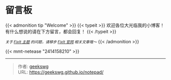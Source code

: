 # 留言板

{{< admonition tip "Welcome" >}}
{{< typeit >}}
 欢迎各位大光临我的小博客！有什么想说的请在下方留言，都会回复！
{{< /typeit >}}

<small>*关于 [FixIt 主题](https://github.com/hugo-fixit/FixIt) 的问题，请移步 [FixIt 官网](https://fixit.lruihao.cn) 相关文章哦～*</small>
{{< /admonition >}}

<!-- 
{{< details "来自 [网易云歌单](https://music.163.com/#/playlist?id=2414158210)" true >}}
{{< music server="netease" type="playlist" id="2414158210" loop="all" list-folded=false autoplay=true volume="0.2" >}} 
{{< /details >}}

{{< random-comment >}}  
-->
{{< mmt-netease "2414158210" >}}





---

> 作者: [geekswg](https://geekswg.github.io)  
> URL: https://geekswg.github.io/notepad/  

